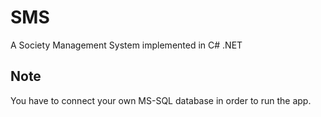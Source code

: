 # SMS
A Society Management System implemented in C# .NET

## Note
You have to connect your own MS-SQL database in order to run the app.
